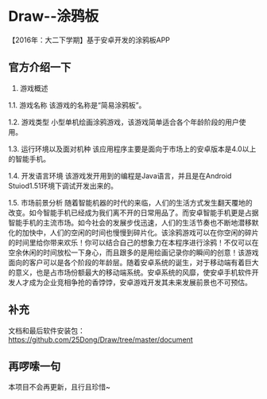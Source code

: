 # Draw--涂鸦板

【2016年：大二下学期】基于安卓开发的涂鸦板APP

## 官方介绍一下

1.	游戏概述

1.1.	游戏名称
  该游戏的名称是“简易涂鸦板”。
  
1.2.	游戏类型
  小型单机绘画涂鸦游戏，该游戏简单适合各个年龄阶段的用户使用。
  
1.3.	运行环境以及面对机种
  该应用程序主要是面向于市场上的安卓版本是4.0以上的智能手机。
  
1.4.	开发语言环境
  该游戏发开用到的编程是Java语言，并且是在Android Stuiod1.51环境下调试开发出来的。
  
1.5.	市场前景分析
   随着智能机器的时代的来临，人们的生活方式发生翻天覆地的改变。如今智能手机已经成为我们离不开的日常用品了。而安卓智能手机更是占据智能手机的主流市场。如今社会的发展步伐迅速，人们的生活节奏也不断地潜移默化的加快中，人们的空闲的时间也慢慢到碎片化。该涂鸦游戏可以在你空闲的碎片的时间里给你带来欢乐！你可以结合自己的想象力在本程序进行涂鸦！不仅可以在空余休闲的时间放松一下身心，而且跟多的是用绘画记录你的瞬间的创意！该游戏面向的客户可以是各个阶段的年龄层。随着安卓系统的诞生，对于移动端有着巨大的意义，也是占市场份额最大的移动端系统。安卓系统的风靡，使安卓手机软件开发人才成为企业竞相争抢的香饽饽，安卓游戏开发其未来发展前景也不可预估。



## 补充
文档和最后软件安装包：https://github.com/25Dong/Draw/tree/master/document

## 再啰嗦一句
本项目不会再更新，且行且珍惜~
